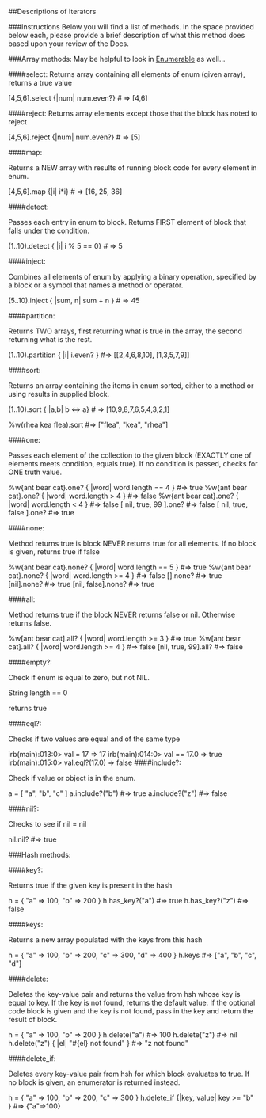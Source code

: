 ##Descriptions of Iterators

###Instructions
Below you will find a list of methods. In the space provided below each, please provide a brief description of what this method does based upon your review of the Docs. 

###Array methods:
May be helpful to look in [Enumerable](http://ruby-doc.org/core-2.2.0/Enumerable.html) as well...

####select:
Returns array containing all elements of enum (given array), returns a true value

[4,5,6].select {|num| num.even?} # => [4,6]

####reject:
Returns array elements except those that the block has noted to reject

[4,5,6].reject {|num| num.even?} # => [5]

####map:

Returns a NEW array with results of running block code for every element in enum.

[4,5,6].map {|i| i*i} # => [16, 25, 36]

####detect:

Passes each entry in enum to block. Returns FIRST element of block that falls under the condition.

(1..10).detect { |i| i % 5 == 0}  # => 5 

####inject:

Combines all elements of enum by applying a binary operation, specified by a block or a symbol that names a method or operator.

(5..10).inject { |sum, n| sum + n }  # => 45

####partition:

Returns TWO arrays, first returning what is true in the array, the second returning what is the rest.

(1..10).partition { |i| i.even? } #=> [[2,4,6,8,10], [1,3,5,7,9]]

####sort:

Returns an array containing the items in enum sorted, either to a method or using results in supplied block.

(1..10).sort { |a,b| b <=> a} # => [10,9,8,7,6,5,4,3,2,1]

%w(rhea kea flea).sort  #=> ["flea", "kea", "rhea"]

####one:

Passes each element of the collection to the given block (EXACTLY one of elements meets condition, equals true).
If no condition is passed, checks for ONE truth value. 

%w{ant bear cat}.one? { |word| word.length == 4 }  #=> true
%w{ant bear cat}.one? { |word| word.length > 4 }   #=> false
%w{ant bear cat}.one? { |word| word.length < 4 }   #=> false
[ nil, true, 99 ].one?                             #=> false
[ nil, true, false ].one?                          #=> true


####none:

Method returns true is block NEVER returns true for all elements.  If no block is given, returns true if false

%w{ant bear cat}.none? { |word| word.length == 5 } #=> true
%w{ant bear cat}.none? { |word| word.length >= 4 } #=> false
[].none?                                           #=> true
[nil].none?                                        #=> true
[nil, false].none?                                 #=> true


####all:

Method returns true if the block NEVER returns false or nil. Otherwise returns false.

%w[ant bear cat].all? { |word| word.length >= 3 } #=> true
%w[ant bear cat].all? { |word| word.length >= 4 } #=> false
[nil, true, 99].all?                              #=> false

####empty?:

Check if enum is equal to zero, but not NIL.

String length == 0

returns true 

####eql?:

Checks if two values are equal and of the same type

irb(main):013:0> val = 17
=> 17
irb(main):014:0> val == 17.0
=> true
irb(main):015:0> val.eql?(17.0)
=> false
####include?:

Check if value or object is in the enum. 

a = [ "a", "b", "c" ]
a.include?("b")   #=> true
a.include?("z")   #=> false

####nil?:

Checks to see if nil = nil

nil.nil? #=> true

###Hash methods:

####key?:

Returns true if the given key is present in the hash

h = { "a" => 100, "b" => 200 }
h.has_key?("a")   #=> true
h.has_key?("z")   #=> false

####keys:

Returns a new array populated with the keys from this hash

h = { "a" => 100, "b" => 200, "c" => 300, "d" => 400 }
h.keys   #=> ["a", "b", "c", "d"]

####delete:

Deletes the key-value pair and returns the value from hsh whose key is equal to key. 
If the key is not found, returns the default value. If the optional code block is given 
and the key is not found, pass in the key and return the result of block.

h = { "a" => 100, "b" => 200 }
h.delete("a")                              #=> 100
h.delete("z")                              #=> nil
h.delete("z") { |el| "#{el} not found" }   #=> "z not found"

####delete_if:

Deletes every key-value pair from hsh for which block evaluates to true.
If no block is given, an enumerator is returned instead.

h = { "a" => 100, "b" => 200, "c" => 300 }
h.delete_if {|key, value| key >= "b" }   #=> {"a"=>100}

